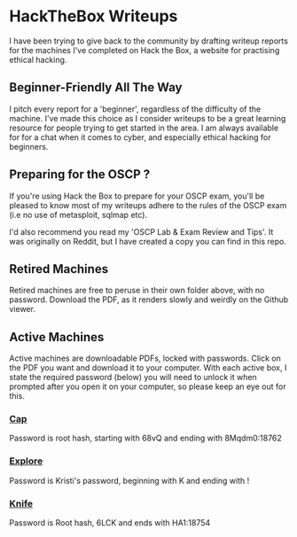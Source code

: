 # HackTheBox Writeups

I have been trying to give back to the community by drafting writeup reports for the machines I've completed on Hack the Box, a website for practising ethical hacking.

## Beginner-Friendly All The Way
I pitch every report for a 'beginner', regardless of the difficulty of the machine. I've made this choice as I consider writeups to be a great learning resource for people trying to get started in the area. I am always available for for a chat when it comes to cyber, and especially ethical hacking for beginners. 

## Preparing for the OSCP ?
If you're using Hack the Box to prepare for your OSCP exam, you'll be pleased to know most of my writeups adhere to the rules of the OSCP exam (i.e no use of metasploit, sqlmap etc). 

I'd also recommend you read my 'OSCP Lab & Exam Review and Tips'. It was originally on Reddit, but I have created a copy you can find in this repo.

## Retired Machines
Retired machines are free to peruse in their own folder above, with no password. Download the PDF, as it renders slowly and weirdly on the Github viewer. 

## Active Machines
Active machines are downloadable PDFs, locked with passwords. Click on the PDF you want and download it to your computer. 
With each active box, I state the required password (below) you will need to unlock it when prompted after you open it on your computer, so please keep an eye out for this. 

### [Cap](https://github.com/Purp1eW0lf/HackTheBoxWriteups/blob/master/Active%20Machines/Cap.pdf)
Password is root hash, starting with $6$8vQ and ending with 8Mqdm0:18762

### [Explore](https://github.com/Purp1eW0lf/HackTheBoxWriteups/blob/master/Active%20Machines/Explore.pdf)
Password is Kristi's password, beginning with K and ending with !

### [Knife](https://github.com/Purp1eW0lf/HackTheBoxWriteups/blob/master/Active%20Machines/Knife.pdf)
Password is Root hash, $6$LCK and ends with HA1:18754
